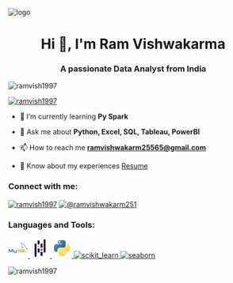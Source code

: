 ![logo](https://github.com/RamVish1997/RamVish1997/assets/115981415/e7950324-95f6-4323-9145-dabae1f49bf7)

<h1 align="center">Hi 👋, I'm Ram Vishwakarma</h1>
<h3 align="center">A passionate Data Analyst from India</h3>

<p align="left"> <img src="https://komarev.com/ghpvc/?username=ramvish1997&label=Profile%20views&color=0e75b6&style=flat" alt="ramvish1997" /> </p>

<p align="left"> <a href="https://github.com/ryo-ma/github-profile-trophy"><img src="https://github-profile-trophy.vercel.app/?username=ramvish1997" alt="ramvish1997" /></a> </p>

- 🌱 I’m currently learning **Py Spark**

- 💬 Ask me about **Python, Excel, SQL, Tableau, PowerBI**

- 📫 How to reach me **ramvishwakarm25565@gmail.com**

- 📄 Know about my experiences [Resume](Resume)

<h3 align="left">Connect with me:</h3>
<p align="left">
<a href="https://linkedin.com/in/ramvish1997" target="blank"><img align="center" src="https://raw.githubusercontent.com/rahuldkjain/github-profile-readme-generator/master/src/images/icons/Social/linked-in-alt.svg" alt="ramvish1997" height="30" width="40" /></a>
<a href="https://www.hackerrank.com/@ramvishwakarm251" target="blank"><img align="center" src="https://raw.githubusercontent.com/rahuldkjain/github-profile-readme-generator/master/src/images/icons/Social/hackerrank.svg" alt="@ramvishwakarm251" height="30" width="40" /></a>
</p>

<h3 align="left">Languages and Tools:</h3>
<p align="left"> <a href="https://www.mysql.com/" target="_blank" rel="noreferrer"> <img src="https://raw.githubusercontent.com/devicons/devicon/master/icons/mysql/mysql-original-wordmark.svg" alt="mysql" width="40" height="40"/> </a> <a href="https://pandas.pydata.org/" target="_blank" rel="noreferrer"> <img src="https://raw.githubusercontent.com/devicons/devicon/2ae2a900d2f041da66e950e4d48052658d850630/icons/pandas/pandas-original.svg" alt="pandas" width="40" height="40"/> </a> <a href="https://www.python.org" target="_blank" rel="noreferrer"> <img src="https://raw.githubusercontent.com/devicons/devicon/master/icons/python/python-original.svg" alt="python" width="40" height="40"/> </a> <a href="https://scikit-learn.org/" target="_blank" rel="noreferrer"> <img src="https://upload.wikimedia.org/wikipedia/commons/0/05/Scikit_learn_logo_small.svg" alt="scikit_learn" width="40" height="40"/> </a> <a href="https://seaborn.pydata.org/" target="_blank" rel="noreferrer"> <img src="https://seaborn.pydata.org/_images/logo-mark-lightbg.svg" alt="seaborn" width="40" height="40"/> </a> </p>

<p><img align="center" src="https://github-readme-stats.vercel.app/api/top-langs?username=ramvish1997&show_icons=true&locale=en&layout=compact" alt="ramvish1997" /></p>

